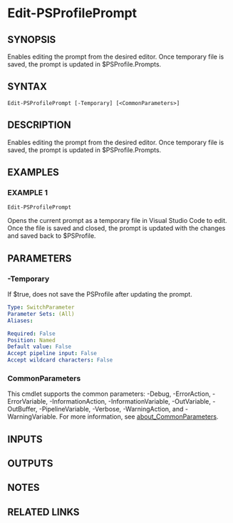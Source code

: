 # Edit-PSProfilePrompt

## SYNOPSIS
Enables editing the prompt from the desired editor.
Once temporary file is saved, the prompt is updated in $PSProfile.Prompts.

## SYNTAX

```
Edit-PSProfilePrompt [-Temporary] [<CommonParameters>]
```

## DESCRIPTION
Enables editing the prompt from the desired editor.
Once temporary file is saved, the prompt is updated in $PSProfile.Prompts.

## EXAMPLES

### EXAMPLE 1
```
Edit-PSProfilePrompt
```

Opens the current prompt as a temporary file in Visual Studio Code to edit.
Once the file is saved and closed, the prompt is updated with the changes and saved back to $PSProfile.

## PARAMETERS

### -Temporary
If $true, does not save the PSProfile after updating the prompt.

```yaml
Type: SwitchParameter
Parameter Sets: (All)
Aliases:

Required: False
Position: Named
Default value: False
Accept pipeline input: False
Accept wildcard characters: False
```

### CommonParameters
This cmdlet supports the common parameters: -Debug, -ErrorAction, -ErrorVariable, -InformationAction, -InformationVariable, -OutVariable, -OutBuffer, -PipelineVariable, -Verbose, -WarningAction, and -WarningVariable. For more information, see [about_CommonParameters](http://go.microsoft.com/fwlink/?LinkID=113216).

## INPUTS

## OUTPUTS

## NOTES

## RELATED LINKS
